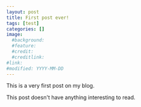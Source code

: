 ```yaml
---
layout: post
title: First post ever!
tags: [test]
categories: []
image:
  #background:
  #feature: 
  #credit: 
  #creditlink: 
#link: 
#modified: YYYY-MM-DD
---
```


This is a very first post on my blog.

This post doesn't have anything interesting to read.